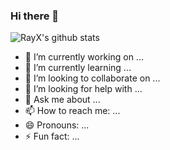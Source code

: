 ### Hi there 👋


![ RayX's github stats ](https://github-readme-stats.vercel.app/api?username=ray-x&theme=tokyonight&bg_color=30,e96443,904e95&title_color=fff&text_color=ed8cfc) 


- 🔭 I’m currently working on ...
- 🌱 I’m currently learning ...
- 👯 I’m looking to collaborate on ...
- 🤔 I’m looking for help with ...
- 💬 Ask me about ...
- 📫 How to reach me: ...
- 😄 Pronouns: ...
- ⚡ Fun fact: ...

